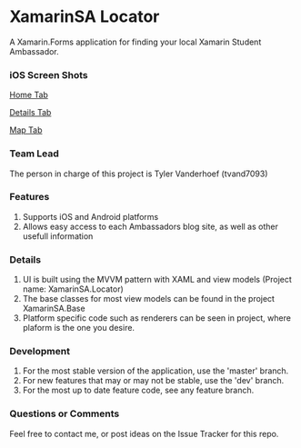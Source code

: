 # XamarinSA Locator

A Xamarin.Forms application for finding your local Xamarin Student Ambassador.

### iOS Screen Shots
[Home Tab](https://github.com/Xamarin-Student-Ambassadors/app/blob/dev/iOS/screenshots/iOS%20Simulator%20Screen%20Shot%20Mar%205%2C%202015%2C%2001.14.27.png "Screen Shot 1")

[Details Tab](https://github.com/Xamarin-Student-Ambassadors/app/blob/dev/iOS/screenshots/iOS%20Simulator%20Screen%20Shot%20Mar%205%2C%202015%2C%2001.15.06.png "Screen Shot 2")

[Map Tab](https://github.com/Xamarin-Student-Ambassadors/app/blob/dev/iOS/screenshots/iOS%20Simulator%20Screen%20Shot%20Mar%205%2C%202015%2C%2001.14.43.png "Screen Shot 3")

### Team Lead
The person in charge of this project is Tyler Vanderhoef (tvand7093)

### Features
1. Supports iOS and Android platforms
2. Allows easy access to each Ambassadors blog site, as well as other usefull information

### Details
1. UI is built using the MVVM pattern with XAML and view models (Project name: XamarinSA.Locator)
2. The base classes for most view models can be found in the project XamarinSA.Base
3. Platform specific code such as renderers can be seen in <platform> project, where plaform is the one you desire.

### Development
1. For the most stable version of the application, use the 'master' branch.
2. For new features that may or may not be stable, use the 'dev' branch.
3. For the most up to date feature code, see any feature branch.

### Questions or Comments
Feel free to contact me, or post ideas on the Issue Tracker for this repo.
